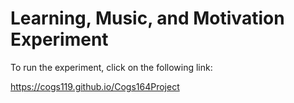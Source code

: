 # Learning, Music, and Motivation Experiment

To run the experiment, click on the following link:

https://cogs119.github.io/Cogs164Project
